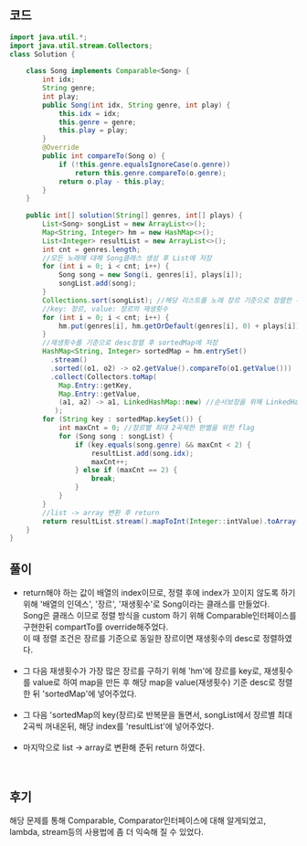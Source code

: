 ## 코드
```java
import java.util.*;
import java.util.stream.Collectors;
class Solution {
    
    class Song implements Comparable<Song> {
        int idx;
        String genre;
        int play;
        public Song(int idx, String genre, int play) {
            this.idx = idx;
            this.genre = genre;
            this.play = play;
        }
        @Override
        public int compareTo(Song o) {
            if (!this.genre.equalsIgnoreCase(o.genre))
                return this.genre.compareTo(o.genre);
            return o.play - this.play;
        }
    }
    
    public int[] solution(String[] genres, int[] plays) {
        List<Song> songList = new ArrayList<>();
        Map<String, Integer> hm = new HashMap<>();
        List<Integer> resultList = new ArrayList<>();
        int cnt = genres.length;
        //모든 노래에 대해 Song클래스 생성 후 List에 저장
        for (int i = 0; i < cnt; i++) {
            Song song = new Song(i, genres[i], plays[i]);
            songList.add(song);
        }
        Collections.sort(songList); //해당 리스트를 노래 장르 기준으로 정렬한 뒤 동일 장르내에서는 재생횟수 기준으로 정렬
        //key: 장르, value: 장르의 재생횟수
        for (int i = 0; i < cnt; i++) {
            hm.put(genres[i], hm.getOrDefault(genres[i], 0) + plays[i]);
        }
        //재생횟수를 기준으로 desc정렬 후 sortedMap에 저장
        HashMap<String, Integer> sortedMap = hm.entrySet()
          .stream()
          .sorted((o1, o2) -> o2.getValue().compareTo(o1.getValue()))
          .collect(Collectors.toMap(
            Map.Entry::getKey,
            Map.Entry::getValue,
            (a1, a2) -> a1, LinkedHashMap::new) //순서보장을 위해 LinkedHashMap사용
           );
        for (String key : sortedMap.keySet()) {
            int maxCnt = 0; //장르별 최대 2곡제한 판별을 위한 flag
            for (Song song : songList) {
                if (key.equals(song.genre) && maxCnt < 2) {
                    resultList.add(song.idx);
                    maxCnt++;
                } else if (maxCnt == 2) {
                    break;
                }
            }
        }
        //list -> array 변환 후 return
        return resultList.stream().mapToInt(Integer::intValue).toArray();
    }
}
```
## 풀이
* return해야 하는 값이 배열의 index이므로, 정렬 후에 index가 꼬이지 않도록 하기 위해 '배열의 인덱스', '장르', '재생횟수'로 Song이라는 클래스를 만들었다.  
  Song은 클래스 이므로 정렬 방식을 custom 하기 위해 Comparable인터페이스를 구현한뒤 compartTo를 override해주었다.  
  이 때 정렬 조건은 장르를 기준으로 동일한 장르이면 재생횟수의 desc로 정렬하였다.
<br><br>
* 그 다음 재생횟수가 가장 많은 장르를 구하기 위해 'hm'에 장르를 key로, 재생횟수를 value로 하여 map을 만든 후
  해당 map을 value(재생횟수) 기준 desc로 정렬한 뒤 'sortedMap'에 넣어주었다.
<br><br>
* 그 다음 'sortedMap의 key(장르)로 반복문을 돌면서, songList에서 장르별 최대 2곡씩 꺼내온뒤, 해당 index를 'resultList'에 넣어주었다.
<br><br>
* 마지막으로 list -> array로 변환해 준뒤 return 하였다.
<br>

## 후기
해당 문제를 통해 Comparable, Comparator인터페이스에 대해 알게되었고, lambda, stream등의 사용법에 좀 더 익숙해 질 수 있었다.
